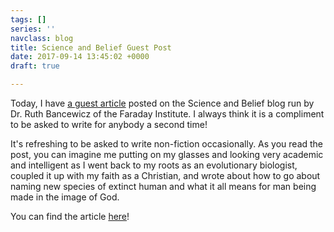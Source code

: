 ```yaml
---
tags: []
series: ''
navclass: blog
title: Science and Belief Guest Post
date: 2017-09-14 13:45:02 +0000
draft: true

---
```



Today, I have [a guest article](https://scienceandbelief.org/2017/09/14/guest-post-a-hominin-by-any-other-name-would-be-just-as-wise/) posted on the Science and Belief blog run by Dr. Ruth Bancewicz of the Faraday Institute. I always think it is a compliment to be asked to write for anybody a second time!

It's refreshing to be asked to write non-fiction occasionally. As you read the post, you can imagine me putting on my glasses and looking very academic and intelligent as I went back to my roots as an evolutionary biologist, coupled it up with my faith as a Christian, and wrote about how to go about naming new species of extinct human and what it all means for man being made in the image of God.

You can find the article [here](https://scienceandbelief.org/2017/09/14/guest-post-a-hominin-by-any-other-name-would-be-just-as-wise/)!